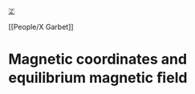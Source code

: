[🇿](zotero://select/groups/5372906/items/3T6EKWCF)

[[People/X Garbet]] 
# Magnetic coordinates and equilibrium magnetic ﬁeld

